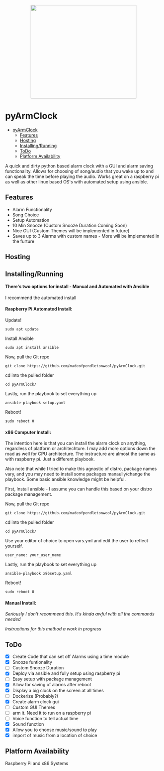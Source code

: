 <p align="center">
  <img width="340" height="300" src="./images/Alarm_Clock.png">
</p>

# pyArmClock

- [pyArmClock](#AlarmClock)
  - [Features](#Features)
  - [Hosting](#Hosting)
  - [Installing/Running](#Installing)
  - [ToDo](#ToDo)
  - [Platform Availability](#Platform-Availability)
      
A quick and dirty python based alarm clock with a GUI and alarm saving functionality. Allows for choosing of song/audio that you wake up to and can speak the time before playing the audio. Works great on a raspberry pi as well as other linux based OS's with automated setup using ansible.

## Features
- Alarm Functionality
- Song Choice
- Setup Automation
- 10 Min Snooze (Custom Snooze Duration Coming Soon)
- Nice GUI (Custom Themes will be implemented in future)
- Saves up to 3 Alarms with custom names - More will be implemented in the furture

## Hosting


## Installing/Running

#### There's two options for install - Manual and Automated with Ansible
I recommend the automated install

#### **Raspberry Pi Automated Install:**


Update!
```
sudo apt update
```
Install Ansible
```
sudo apt install ansible
```
Now, pull the Git repo
```
git clone https://github.com/madeofpendletonwool/pyArmClock.git
```
cd into the pulled folder
```
cd pyArmClock/
```
Lastly, run the playbook to set everything up
```
ansible-playbook setup.yaml
```
Reboot!
```
sudo reboot 0
```

#### **x86 Computer Install:**
The intention here is that you can install the alarm clock on anything, regardless of platform or architechture. I may add more options down the road as well for CPU architecture. The instructure are almost the same as with raspberry pi. Just a different playbook. 

Also note that while I tried to make this agnostic of distro, package names vary, and you may need to install some packages manaully/change the playbook. Some basic ansible knowledge might be helpful. 

First, Install ansible - I assume you can handle this based on your distro package management.

Now, pull the Git repo
```
git clone https://github.com/madeofpendletonwool/pyArmClock.git
```
cd into the pulled folder
```
cd pyArmClock/
```
Use your editor of choice to open vars.yml and edit the user to reflect yourself.
```
user_name: your_user_name
```
Lastly, run the playbook to set everything up
```
ansible-playbook x86setup.yaml
```
Reboot!
```
sudo reboot 0
```

#### **Manual Install:**

*Seriously I don't recommend this. It's kinda awful with all the commands needed*

*Instructions for this method a work in progress*

## ToDo

 - [x] Create Code that can set off Alarms using a time module
 - [x] Snooze funtionality
 - [ ] Custom Snooze Duration
 - [x] Deploy via ansible and fully setup using raspberry pi
 - [ ] Easy setup with package management
 - [x] Allow for saving of alarms after reboot
 - [x] Display a big clock on the screen at all times
 - [ ] Dockerize (Probably?)
 - [x] Create alarm clock gui
 - [ ] Custom GUI Themes
 - [ ] arm it. Need it to run on a raspberry pi
 - [ ] Voice function to tell actual time
 - [x] Sound function
 - [x] Allow you to choose music/sound to play
 - [x] import of music from a location of choice 

## Platform Availability

Raspberry Pi and x86 Systems 